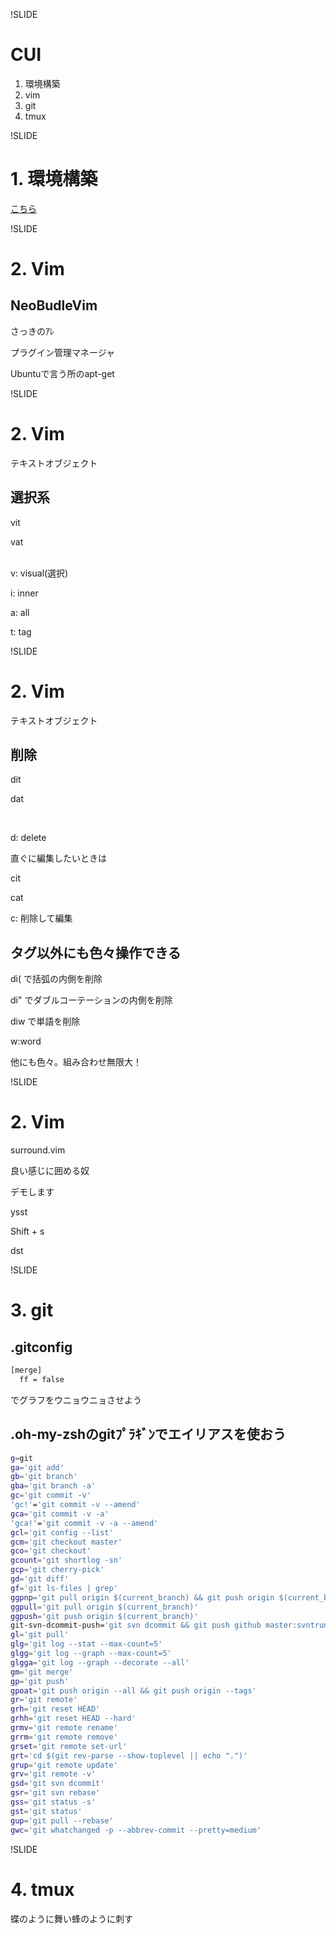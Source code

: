 !SLIDE

# CUI

1. 環境構築
2. vim
3. git
4. tmux


!SLIDE

# 1. 環境構築

[こちら](https://docs.google.com/presentation/d/10xdTbBoIY6h5Qaunz_t9-uacdR9mWD0b6ObIXdgZwOM/pub?start=false&loop=false&delayms=3000#slide=id.p)

!SLIDE

# 2. Vim


## NeoBudleVim

さっきのｱﾚ

プラグイン管理マネージャ

Ubuntuで言う所のapt-get

!SLIDE

# 2. Vim

テキストオブジェクト

## 選択系

<p class="blue">vit</p>

<p class="blue">vat</p>

<br />
v: visual(選択)

i: inner

a: all

t: tag

!SLIDE

# 2. Vim

テキストオブジェクト

## 削除

<p class="blue">dit</p>
<p class="blue">dat</p>

<br />

d: delete

直ぐに編集したいときは

<p class="blue">cit</p>
<p class="blue">cat</p>

c: 削除して編集

## タグ以外にも色々操作できる

di(
で括弧の内側を削除

di"
でダブルコーテーションの内側を削除

diw
で単語を削除

w:word

他にも色々。組み合わせ無限大！

!SLIDE

# 2. Vim

surround.vim

良い感じに囲める奴

デモします

ysst

Shift + s

dst


!SLIDE

# 3. git

## .gitconfig

```sh
[merge]
  ff = false
```

でグラフをウニョウニョさせよう

## .oh-my-zshのgitﾌﾟﾗｷﾞﾝでエイリアスを使おう

```sh
g=git
ga='git add'
gb='git branch'
gba='git branch -a'
gc='git commit -v'
'gc!'='git commit -v --amend'
gca='git commit -v -a'
'gca!'='git commit -v -a --amend'
gcl='git config --list'
gcm='git checkout master'
gco='git checkout'
gcount='git shortlog -sn'
gcp='git cherry-pick'
gd='git diff'
gf='git ls-files | grep'
ggpnp='git pull origin $(current_branch) && git push origin $(current_branch)'
ggpull='git pull origin $(current_branch)'
ggpush='git push origin $(current_branch)'
git-svn-dcommit-push='git svn dcommit && git push github master:svntrunk'
gl='git pull'
glg='git log --stat --max-count=5'
glgg='git log --graph --max-count=5'
glgga='git log --graph --decorate --all'
gm='git merge'
gp='git push'
gpoat='git push origin --all && git push origin --tags'
gr='git remote'
grh='git reset HEAD'
grhh='git reset HEAD --hard'
grmv='git remote rename'
grrm='git remote remove'
grset='git remote set-url'
grt='cd $(git rev-parse --show-toplevel || echo ".")'
grup='git remote update'
grv='git remote -v'
gsd='git svn dcommit'
gsr='git svn rebase'
gss='git status -s'
gst='git status'
gup='git pull --rebase'
gwc='git whatchanged -p --abbrev-commit --pretty=medium'
```

!SLIDE

# 4. tmux

<span class="blue">蝶のように舞い蜂のように刺す</span>
